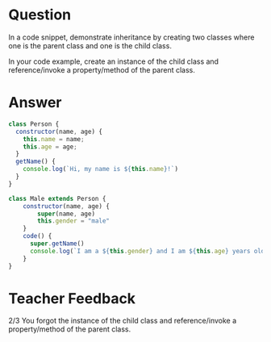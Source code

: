 # Question

In a code snippet, demonstrate inheritance by creating two classes where one is the parent class and one is the child class.

In your code example, create an instance of the child class and reference/invoke a property/method of the parent class.

# Answer

```js
class Person {
  constructor(name, age) {
    this.name = name;
    this.age = age;
  }
  getName() {
    console.log(`Hi, my name is ${this.name}!`)
  }
}

class Male extends Person {
    constructor(name, age) {
        super(name, age)
        this.gender = "male"
    }
    code() {
      super.getName()
      console.log(`I am a ${this.gender} and I am ${this.age} years old.`)
    }
}
```

# Teacher Feedback
2/3
You forgot the instance of the child class and reference/invoke a property/method of the parent class.
